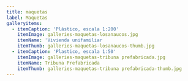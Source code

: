 ```yaml
---
title: maquetas
label: Maquetas
galleryitems:
  - itemCaption: 'Plástico, escala 1:200'
    itemImage: galleries-maquetas-losanaucos.jpg
    itemName: 'Vivienda unifamiliar                                     '
    itemThumb: galleries-maquetas-losanaucos-thumb.jpg
  - itemCaption: 'Plastico, escala 1:50'
    itemImage: galleries-maquetas-tribuna prefabricada.jpg
    itemName: Tribuna Prefabricada
    itemThumb: galleries-maquetas-tribuna prefabricada-thumb.jpg
---
```


